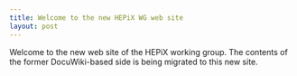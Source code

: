 ```yaml
---
title: Welcome to the new HEPiX WG web site
layout: post
---
```


Welcome to the new web site of the HEPiX working group. The contents of the former 
DocuWiki-based side is being migrated to this new site.
